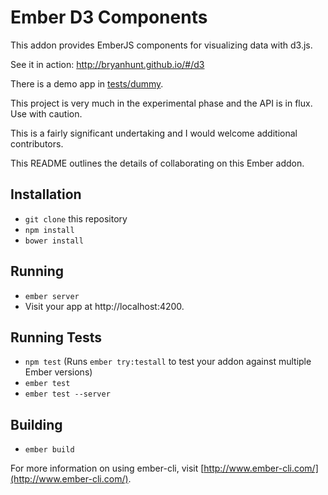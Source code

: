 # Ember D3 Components

This addon provides EmberJS components for visualizing data with d3.js.

See it in action: http://bryanhunt.github.io/#/d3

There is a demo app in [tests/dummy](https://github.com/BryanHunt/ember-d3-components/tree/master/tests/dummy).

This project is very much in the experimental phase and the API is in flux.  
Use with caution.

This is a fairly significant undertaking and I would welcome additional contributors.

This README outlines the details of collaborating on this Ember addon.

## Installation

* `git clone` this repository
* `npm install`
* `bower install`

## Running

* `ember server`
* Visit your app at http://localhost:4200.

## Running Tests

* `npm test` (Runs `ember try:testall` to test your addon against multiple Ember versions)
* `ember test`
* `ember test --server`

## Building

* `ember build`

For more information on using ember-cli, visit [http://www.ember-cli.com/](http://www.ember-cli.com/).
